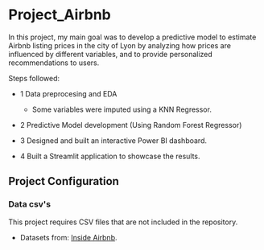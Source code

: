 # Project_Airbnb
In this project, my main goal was to develop a predictive model to estimate Airbnb listing prices in the city of Lyon by analyzing how prices are influenced by different variables, and to provide personalized recommendations to users.

Steps followed: 
- 1 Data preprocesing and EDA
   - Some variables were imputed using a KNN Regressor.
  
- 2 Predictive Model development (Using Random Forest Regressor)

- 3 Designed and built an interactive Power BI dashboard.

- 4 Built a Streamlit application to showcase the results.
  
 
## Project Configuration

### Data csv's

This project requires CSV files that are not included in the repository.
- Datasets from: [Inside Airbnb](https://insideairbnb.com/get-the-data/).
